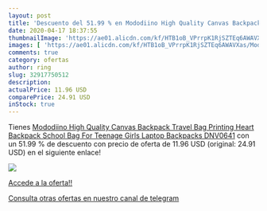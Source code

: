 ```yaml
---
layout: post
title: 'Descuento del 51.99 % en Mododiino High Quality Canvas Backpack T'
date: 2020-04-17 18:37:55
thumbnailImage: 'https://ae01.alicdn.com/kf/HTB1oB_VPrrpK1RjSZTEq6AWAVXas/Mododiino-High-Quality-Canvas-Backpack-Travel-Bag-Printing-Heart-Backpack-School-Bag-For-Teenage-Girls-Laptop.jpg_350x350._SL200_.jpg'
images: [ 'https://ae01.alicdn.com/kf/HTB1oB_VPrrpK1RjSZTEq6AWAVXas/Mododiino-High-Quality-Canvas-Backpack-Travel-Bag-Printing-Heart-Backpack-School-Bag-For-Teenage-Girls-Laptop.jpg_350x350._SL200_.jpg' ]
comments: true
category: ofertas
author: ring
slug: 32917750512
description:
actualPrice: 11.96 USD
comparePrice: 24.91 USD
inStock: true
---
```


Tienes [Mododiino High Quality Canvas Backpack Travel Bag Printing Heart Backpack School Bag For Teenage Girls Laptop Backpacks DNV0641](https://www.amazon.com/dp/32917750512/?tag=redken08-20) con un 51.99 % de descuento con precio de oferta de 11.96 USD (original: 24.91 USD) en el siguiente enlace!

[![](https://ae01.alicdn.com/kf/HTB1oB_VPrrpK1RjSZTEq6AWAVXas/Mododiino-High-Quality-Canvas-Backpack-Travel-Bag-Printing-Heart-Backpack-School-Bag-For-Teenage-Girls-Laptop.jpg_350x350._SL200_.jpg)](https://www.amazon.com/dp/32917750512/?tag=redken08-20)

[Accede a la oferta!!](https://www.amazon.com/dp/32917750512/?tag=redken08-20)

[Consulta otras ofertas en nuestro canal de telegram](https://t.me/s/ofertas25)
